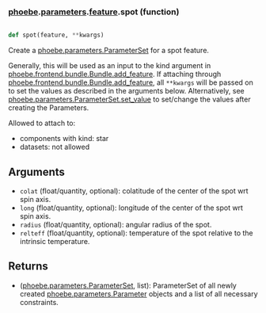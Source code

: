 ### [phoebe](phoebe.md).[parameters](phoebe.parameters.md).[feature](phoebe.parameters.feature.md).spot (function)


```py

def spot(feature, **kwargs)

```



Create a [phoebe.parameters.ParameterSet](phoebe.parameters.ParameterSet.md) for a spot feature.

Generally, this will be used as an input to the kind argument in
[phoebe.frontend.bundle.Bundle.add_feature](phoebe.frontend.bundle.Bundle.add_feature.md).  If attaching through
[phoebe.frontend.bundle.Bundle.add_feature](phoebe.frontend.bundle.Bundle.add_feature.md), all `**kwargs` will be
passed on to set the values as described in the arguments below.  Alternatively,
see [phoebe.parameters.ParameterSet.set_value](phoebe.parameters.ParameterSet.set_value.md) to set/change the values
after creating the Parameters.

Allowed to attach to:
* components with kind: star
* datasets: not allowed

Arguments
----------
* `colat` (float/quantity, optional): colatitude of the center of the spot
    wrt spin axis.
* `long` (float/quantity, optional): longitude of the center of the spot wrt
    spin axis.
* `radius` (float/quantity, optional): angular radius of the spot.
* `relteff` (float/quantity, optional): temperature of the spot relative
    to the intrinsic temperature.

Returns
--------
* ([phoebe.parameters.ParameterSet](phoebe.parameters.ParameterSet.md), list): ParameterSet of all newly created
    [phoebe.parameters.Parameter](phoebe.parameters.Parameter.md) objects and a list of all necessary
    constraints.


